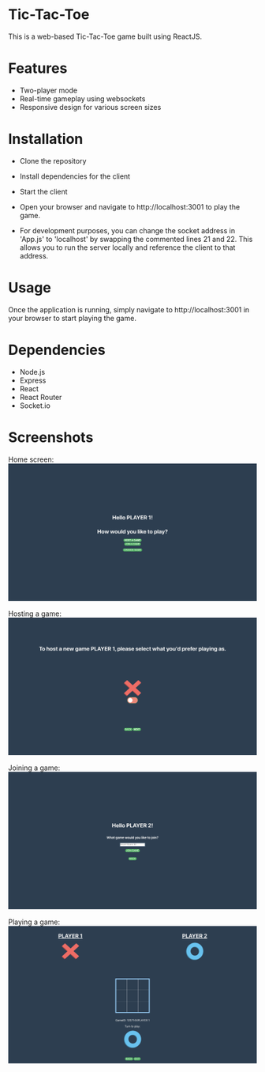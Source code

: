 # Tic-Tac-Toe
This is a web-based Tic-Tac-Toe game built using ReactJS.

# Features
- Two-player mode
- Real-time gameplay using websockets
- Responsive design for various screen sizes

# Installation
- Clone the repository
- Install dependencies for the client
- Start the client
- Open your browser and navigate to http://localhost:3001 to play the game.

- For development purposes, you can change the socket address in 'App.js' to 'localhost' by swapping the commented lines 21 and 22. This allows you to run the server locally and reference the client to that address.

# Usage
Once the application is running, simply navigate to http://localhost:3001 in your browser to start playing the game.

# Dependencies
- Node.js
- Express
- React
- React Router
- Socket.io

# Screenshots
Home screen:
![Home Screen Screenshot](./screenshots/HomeScreen.png)

Hosting a game:
![Preferred Piece Screenshot](./screenshots/PreferredPiece.png)

Joining a game:
![Join Game Screenshot](./screenshots/JoinGame.png)

Playing a game:
![Gameboard Screenshot](./screenshots/Gameboard.png)
